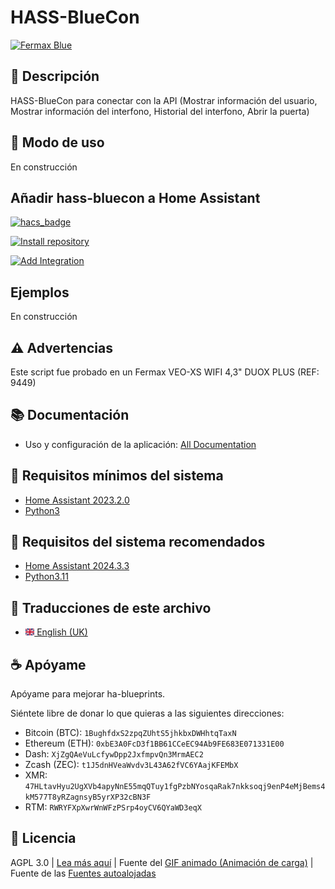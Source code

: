 # HASS-BlueCon

<a href="#" style="text-align: center;">
 <img src="https://github.com/cvc90/hass-bluecon/assets/76731844/dc460880-db59-461e-97d4-03d528586543" width="15%" height="15%" alt="Fermax Blue" text-align="center" margin="0 0 0 0">
</a>

## 📑 Descripción

HASS-BlueCon para conectar con la API (Mostrar información del usuario, Mostrar información del interfono, Historial del interfono, Abrir la puerta)

## 📑 Modo de uso

En construcción

## Añadir hass-bluecon a Home Assistant

[![hacs_badge](https://img.shields.io/badge/HACS-Custom-41BDF5.svg?style=for-the-badge)](https://github.com/hacs/integration)

[![Install repository](https://my.home-assistant.io/badges/hacs_repository.svg)](https://my.home-assistant.io/redirect/hacs_repository/?owner=cvc90&repository=hass-bluecon&category=integration)

[![Add Integration](https://my.home-assistant.io/badges/config_flow_start.svg)](https://my.home-assistant.io/redirect/config_flow_start?domain=hass-bluecon)

## Ejemplos

En construcción

## ⚠️ Advertencias

Este script fue probado en un Fermax VEO-XS WIFI 4,3" DUOX PLUS (REF: 9449)

## 📚 Documentación

- Uso y configuración de la aplicación: [All Documentation](docs/README.md)

## 📑 Requisitos mínimos del sistema

- [Home Assistant 2023.2.0](https://www.home-assistant.io/installation/)
- [Python3](https://www.python.org/downloads/)

## 📑 Requisitos del sistema recomendados

- [Home Assistant 2024.3.3](https://www.home-assistant.io/installation/)
- [Python3.11](https://www.python.org/downloads/)

## 🏴 Traducciones de este archivo

* <a href="README.md">
   <img src="https://github.com/lipis/flag-icons/blob/main/flags/4x3/gb.svg" alt="README.md" width="3%" height="3%"> English (UK)
  </a>
  
## ☕ Apóyame

Apóyame para mejorar ha-blueprints.

Siéntete libre de donar lo que quieras a las siguientes direcciones:

- Bitcoin (BTC): `1BughfdxS2zpqZUhtS5jhkbxDWHhtqTaxN`
- Ethereum (ETH): `0xbE3A0FcD3f1BB61CCeEC94Ab9FE683E071331E00`
- Dash: `XjZgQAeVuLcfywDpp2JxfmpvQn3MrmAEC2`
- Zcash (ZEC): `t1J5dnHVeaWvdv3L43A62fVC6YAajKFEMbX`
- XMR: `47HLtavHyu2UgXVb4apyNnE55mqQTuy1fgPzbNYosqaRak7nkksoqj9enP4eMjBems4kM577T8yRZagnsyB5yrXP32cBN3F`
- RTM: `RWRYFXpXwrWnWFzPSrp4oyCV6QYaWD3eqX`

## 📑 Licencia
  AGPL 3.0 | [Lea más aquí](LICENSE.md) | Fuente del [GIF animado (Animación de carga)](https://commons.wikimedia.org/wiki/File:Loading_Animation.gif) | Fuente de las [Fuentes autoalojadas](https://github.com/adobe-fonts/source-sans)
